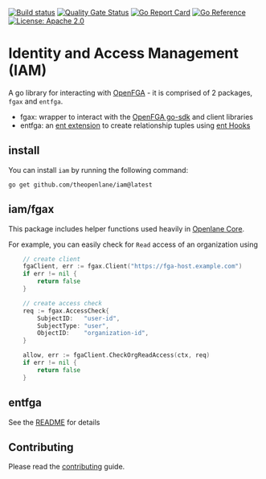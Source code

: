 [![Build status](https://badge.buildkite.com/3346f9d3732a143a78c4da3eb9dcb8f4e9616a64bebd0cbfbd.svg)](https://buildkite.com/theopenlane/iam)
[![Quality Gate Status](https://sonarcloud.io/api/project_badges/measure?project=theopenlane_iam&metric=alert_status)](https://sonarcloud.io/summary/new_code?id=theopenlane_iam)
[![Go Report Card](https://goreportcard.com/badge/github.com/theopenlane/iam)](https://goreportcard.com/report/github.com/theopenlane/iam)
[![Go Reference](https://pkg.go.dev/badge/github.com/theopenlane/iam.svg)](https://pkg.go.dev/github.com/theopenlane/iam)
[![License: Apache 2.0](https://img.shields.io/badge/License-Apache2.0-brightgreen.svg)](https://opensource.org/licenses/Apache-2.0)

# Identity and Access Management (IAM)

A go library for interacting with [OpenFGA](https://openfga.dev/) - it is comprised of 2 packages, `fgax` and `entfga`.
- fgax: wrapper to interact with the [OpenFGA go-sdk](https://github.com/openfga/go-sdk) and client libraries
- entfga: an [ent extension](https://entgo.io/docs/extensions/) to create relationship tuples using [ent Hooks](https://entgo.io/docs/hooks/)

## install

You can install `iam` by running the following command:

```shell
go get github.com/theopenlane/iam@latest
```

## iam/fgax

This package includes helper functions used heavily in [Openlane Core](https://github.com/theopenlane/core/).

For example, you can easily check for `Read` access of an organization using

```go
	// create client
	fgaClient, err := fgax.Client("https://fga-host.example.com")
	if err != nil {
		return false
	}

	// create access check
	req := fgax.AccessCheck{
		SubjectID:   "user-id",
		SubjectType: "user",
		ObjectID:    "organization-id",
	}

	allow, err := fgaClient.CheckOrgReadAccess(ctx, req)
	if err != nil {
		return false
	}
```

## entfga

See the [README](./entfga/README.md) for details

## Contributing

Please read the [contributing](.github/CONTRIBUTING.md) guide.
